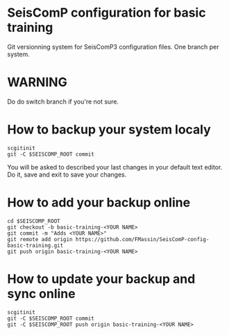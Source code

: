 # SeisComP configuration for basic training 
Git versionning system for SeisComP3 configuration files. One branch per system.

# WARNING
Do do switch branch if you're not sure.

# How to backup your system localy

```
scgitinit
git -C $SEISCOMP_ROOT commit
```
You will be asked to described your last changes in your default text editor. Do it, save and exit to save your changes.

# How to add your backup online

```
cd $SEISCOMP_ROOT
git checkout -b basic-training-<YOUR NAME>
git commit -m "Adds <YOUR NAME>"
git remote add origin https://github.com/FMassin/SeisComP-config-basic-training.git
git push origin basic-training-<YOUR NAME>
```

# How to update your backup and sync online

```
scgitinit
git -C $SEISCOMP_ROOT commit 
git -C $SEISCOMP_ROOT push origin basic-training-<YOUR NAME>
```
